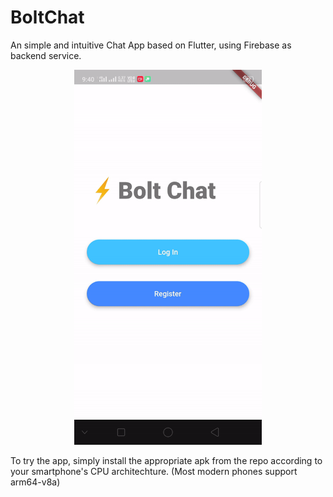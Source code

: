 # BoltChat
An simple and intuitive Chat App based on Flutter, using Firebase as backend service.

<p align="center">
  <img src="https://github.com/amanagarwal-x/BoltChat/blob/master/Screenshot_1.gif" width="300" >
</p>

To try the app, simply install the appropriate apk from the repo according to your smartphone's CPU architechture. (Most modern phones support arm64-v8a)
   


